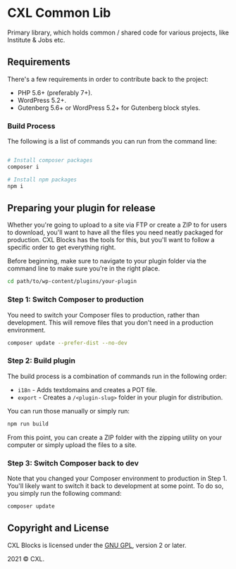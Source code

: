# CXL Common Lib
Primary library, which holds common / shared code for various projects, like Institute &amp; Jobs etc.

## Requirements

There's a few requirements in order to contribute back to the project:

* PHP 5.6+ (preferably 7+).
* WordPress 5.2+.
* Gutenberg 5.6+ or WordPress 5.2+ for Gutenberg block styles.

### Build Process

The following is a list of commands you can run from the command line:

```bash

# Install composer packages
composer i

# Install npm packages
npm i
```

## Preparing your plugin for release

Whether you're going to upload to a site via FTP or create a ZIP to for users to download, you'll want to have all the files you need neatly packaged for production.  CXL Blocks has the tools for this, but you'll want to follow a specific order to get everything right.

Before beginning, make sure to navigate to your plugin folder via the command line to make sure you're in the right place.

```bash
cd path/to/wp-content/plugins/your-plugin
```

### Step 1: Switch Composer to production

You need to switch your Composer files to production, rather than development.  This will remove files that you don't need in a production environment.

```bash
composer update --prefer-dist --no-dev
```

### Step 2: Build plugin

The build process is a combination of commands run in the following order:

- `i18n` - Adds textdomains and creates a POT file.
- `export` - Creates a `/<plugin-slug>` folder in your plugin for distribution.

You can run those manually or simply run:

```bash
npm run build
```

From this point, you can create a ZIP folder with the zipping utility on your computer or simply upload the files to a site.

### Step 3: Switch Composer back to dev

Note that you changed your Composer environment to production in Step 1. You'll likely want to switch it back to development at some point.  To do so, you simply run the following command:

```bash
composer update
```

## Copyright and License

CXL Blocks is licensed under the [GNU GPL](https://www.gnu.org/licenses/gpl-2.0.html), version 2 or later.

2021 &copy; CXL.
